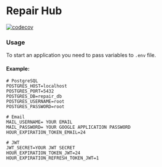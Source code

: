 # Repair Hub
[![codecov](https://codecov.io/gh/sursindmitry/repair-hub/graph/badge.svg?token=3ELIXYK887)](https://codecov.io/gh/sursindmitry/repair-hub)

### Usage

To start an application you need to pass variables to `.env` file.
#### Example:

```agsl
# PostgreSQL
POSTGRES_HOST=localhost
POSTGRES_PORT=5432
POSTGRES_DB=repair_db
POSTGRES_USERNAME=root
POSTGRES_PASSWORD=root

# Email
MAIL_USERNAME= YOUR EMAIL
MAIL_PASSWORD= YOUR GOOGLE APPLICATION PASSWORD
HOUR_EXPIRATION_TOKEN_EMAIL=24

# JWT
JWT_SECRET=YOUR JWT SECRET
HOUR_EXPIRATION_TOKEN_JWT=24
HOUR_EXPIRATION_REFRESH_TOKEN_JWT=1
```